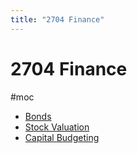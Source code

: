 ```yaml
---
title: "2704 Finance"
---
```

# 2704 Finance 
#moc 
- [Bonds](Notes/Bonds.md)
- [Stock Valuation](Notes/Stock%20Valuation.md)
- [Capital Budgeting](Notes/Capital%20Budgeting.md)
